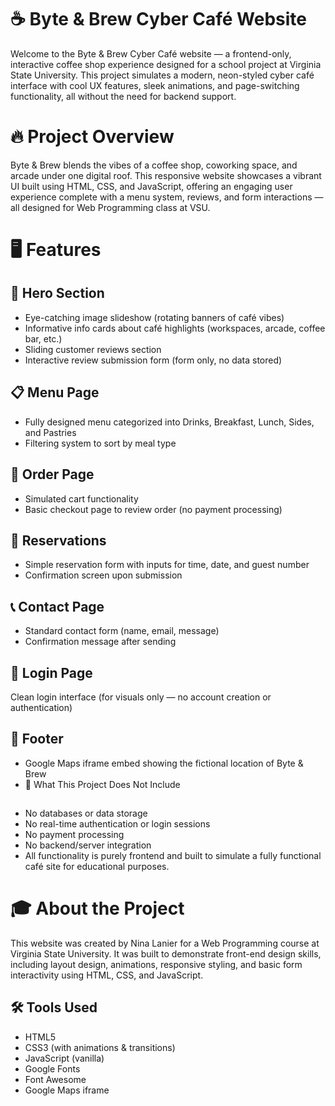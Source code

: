 # ☕ Byte & Brew Cyber Café Website

Welcome to the Byte & Brew Cyber Café website — a frontend-only, interactive coffee shop experience designed for a school project at Virginia State University. This project simulates a modern, neon-styled cyber café interface with cool UX features, sleek animations, and page-switching functionality, all without the need for backend support.

# 🔥 Project Overview

Byte & Brew blends the vibes of a coffee shop, coworking space, and arcade under one digital roof. This responsive website showcases a vibrant UI built using HTML, CSS, and JavaScript, offering an engaging user experience complete with a menu system, reviews, and form interactions — all designed for Web Programming class at VSU.

# 🖥️ Features

## 🎯 Hero Section
* Eye-catching image slideshow (rotating banners of café vibes)
* Informative info cards about café highlights (workspaces, arcade, coffee bar, etc.)
* Sliding customer reviews section
* Interactive review submission form (form only, no data stored)

## 📋 Menu Page
* Fully designed menu categorized into Drinks, Breakfast, Lunch, Sides, and Pastries
* Filtering system to sort by meal type

## 🛒 Order Page
* Simulated cart functionality
* Basic checkout page to review order (no payment processing)

## 📆 Reservations
* Simple reservation form with inputs for time, date, and guest number
* Confirmation screen upon submission

## 📞 Contact Page
* Standard contact form (name, email, message)
* Confirmation message after sending

## 🔐 Login Page
Clean login interface (for visuals only — no account creation or authentication)

## 📍 Footer
* Google Maps iframe embed showing the fictional location of Byte & Brew
* 🚫 What This Project Does Not Include

## 
* No databases or data storage
* No real-time authentication or login sessions
* No payment processing
* No backend/server integration
* All functionality is purely frontend and built to simulate a fully functional café site for educational purposes.


# 🎓 About the Project

This website was created by Nina Lanier for a Web Programming course at Virginia State University. It was built to demonstrate front-end design skills, including layout design, animations, responsive styling, and basic form interactivity using HTML, CSS, and JavaScript.

## 🛠️ Tools Used

- HTML5
- CSS3 (with animations & transitions)
- JavaScript (vanilla)
- Google Fonts
- Font Awesome
- Google Maps iframe
